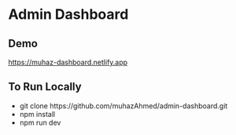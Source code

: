 # Admin Dashboard

## Demo
https://muhaz-dashboard.netlify.app

## To Run Locally
<ul>
<li>git clone https://github.com/muhazAhmed/admin-dashboard.git</li>
<li>npm install</li>
<li>npm run dev</li>
</ul>
